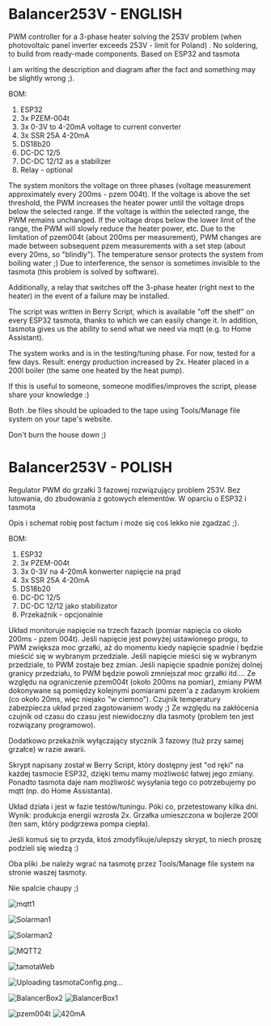 # Balancer253V - ENGLISH

PWM controller for a 3-phase heater solving the 253V problem (when photovoltaic panel inverter exceeds 253V - limit for Poland) . No soldering, to build from ready-made components. Based on ESP32 and tasmota

I am writing the description and diagram after the fact and something may be slightly wrong ;).

BOM:

1. ESP32
2. 3x PZEM-004t
3. 3x 0-3V to 4-20mA voltage to current converter
4. 3x SSR 25A 4-20mA
5. DS18b20
6. DC-DC 12/5
7. DC-DC 12/12 as a stabilizer
8. Relay - optional
   
The system monitors the voltage on three phases (voltage measurement approximately every 200ms - pzem 004t). If the voltage is above the set threshold, the PWM increases the heater power until the voltage drops below the selected range. If the voltage is within the selected range, the PWM remains unchanged. If the voltage drops below the lower limit of the range, the PWM will slowly reduce the heater power, etc. Due to the limitation of pzem004t (about 200ms per measurement), PWM changes are made between subsequent pzem measurements with a set step (about every 20ms, so "blindly"). The temperature sensor protects the system from boiling water ;) Due to interference, the sensor is sometimes invisible to the tasmota (this problem is solved by software).

Additionally, a relay that switches off the 3-phase heater (right next to the heater) in the event of a failure may be installed.

The script was written in Berry Script, which is available "off the shelf" on every ESP32 tasmota, thanks to which we can easily change it. In addition, tasmota gives us the ability to send what we need via mqtt (e.g. to Home Assistant).

The system works and is in the testing/tuning phase. For now, tested for a few days. Result: energy production increased by 2x. Heater placed in a 200l boiler (the same one heated by the heat pump).

If this is useful to someone, someone modifies/improves the script, please share your knowledge :)

Both .be files should be uploaded to the tape using Tools/Manage file system on your tape's website.

Don't burn the house down ;)


# Balancer253V - POLISH

Regulator PWM do grzałki 3 fazowej rozwiązujący problem 253V.
Bez lutowania, do zbudowania z gotowych elementów.
W oparciu o ESP32 i tasmota

Opis i schemat robię post factum i może się coś lekko nie zgadzać ;).


BOM:
1. ESP32
2. 3x PZEM-004t
3. 3x 0-3V na 4-20mA konwerter napięcie na prąd
4. 3x SSR 25A 4-20mA 
5. DS18b20
6. DC-DC 12/5
7. DC-DC 12/12 jako stabilizator
8. Przekaźnik - opcjonalnie

Układ monitoruje napięcie na trzech fazach (pomiar napięcia co około 200ms - pzem 004t).
Jeśli napięcie jest powyżej ustawionego progu, to PWM zwiększa moc grzałki, aż do momentu kiedy napięcie spadnie i będzie mieścić się w wybranym przedziale.
Jeśli napięcie mieści się w wybranym przedziale, to PWM zostaje bez zmian.
Jeśli napięcie spadnie poniżej dolnej granicy przedziału, to PWM będzie powoli zmniejszał moc grzałki itd....
Ze względu na ograniczenie pzem004t (około 200ms na pomiar), zmiany PWM dokonywane są pomiędzy kolejnymi pomiarami pzem'a z zadanym krokiem (co około 20ms, więc niejako "w ciemno").
Czujnik temperatury zabezpiecza układ przed zagotowaniem wody ;)
Ze względu na zakłócenia czujnik od czasu do czasu jest niewidoczny dla tasmoty (problem ten jest rozwiązany programowo).


Dodatkowo przekaźnik wyłączający stycznik 3 fazowy (tuż przy samej grzałce) w razie awarii.

Skrypt napisany został w Berry Script, który dostępny jest "od ręki" na każdej tasmocie ESP32, dzięki temu mamy możliwość łatwej jego zmiany.
Ponadto tasmota daje nam możliwość wysyłania tego co potrzebujemy po mqtt (np. do Home Assistanta).

Układ działa i jest w fazie testów/tuningu. Póki co, przetestowany kilka dni. Wynik: produkcja energii wzrosła 2x.
Grzałka umieszczona w bojlerze 200l (ten sam, który podgrzewa pompa ciepła).

Jeśli komuś się to przyda, ktoś zmodyfikuje/ulepszy skrypt, to niech proszę podzieli się wiedzą :)

Oba pliki .be należy wgrać na tasmotę przez Tools/Manage file system na stronie waszej tasmoty.

Nie spalcie chaupy ;)

![mqtt1](https://github.com/user-attachments/assets/0ad2a44d-125e-4e2e-94c8-ed0e1f2efd60)

   
![Solarman1](https://github.com/user-attachments/assets/3ee0d55f-0dc5-48f3-82a0-fca5075f27a0)

![Solarman2](https://github.com/user-attachments/assets/d086ebe6-192d-44be-9bd1-42ffae936477)

![MQTT2](https://github.com/user-attachments/assets/61db354c-75d9-43ca-9bae-845cac09eee5)

![tamotaWeb](https://github.com/user-attachments/assets/1b2ed11e-986d-48a4-972c-7743d7acd809)

![Uploading tasmotaConfig.png…]()



![BalancerBox2](https://github.com/user-attachments/assets/601542f6-aaf7-4eed-9b31-a82738832229)
![BalancerBox1](https://github.com/user-attachments/assets/eeb8b421-fe7e-4373-8c0d-0c67b1647204)

![pzem004t](https://github.com/user-attachments/assets/3bf7131c-a603-4d9c-95f8-cca1d57c64df)
![420mA](https://github.com/user-attachments/assets/c1df33d1-80e0-48d1-b87d-9c2287f28ff0)


